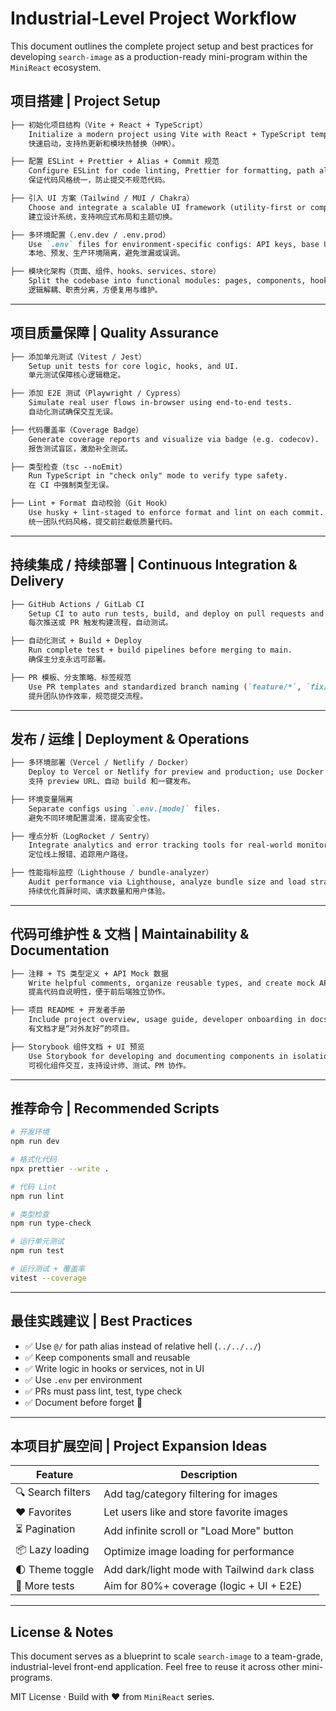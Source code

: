 
# Industrial-Level Project Workflow

This document outlines the complete project setup and best practices for developing `search-image` as a production-ready mini-program within the `MiniReact` ecosystem.

## 项目搭建 | Project Setup

```md
├── 初始化项目结构（Vite + React + TypeScript）
    Initialize a modern project using Vite with React + TypeScript template.
    快速启动，支持热更新和模块热替换（HMR）。

├── 配置 ESLint + Prettier + Alias + Commit 规范
    Configure ESLint for code linting, Prettier for formatting, path aliases (e.g. '@/'), and commit message standards.
    保证代码风格统一，防止提交不规范代码。

├── 引入 UI 方案（Tailwind / MUI / Chakra）
    Choose and integrate a scalable UI framework (utility-first or component-based).
    建立设计系统，支持响应式布局和主题切换。

├── 多环境配置（.env.dev / .env.prod）
    Use `.env` files for environment-specific configs: API keys, base URLs, flags.
    本地、预发、生产环境隔离，避免泄漏或误调。

├── 模块化架构（页面、组件、hooks、services、store）
    Split the codebase into functional modules: pages, components, hooks, services, state store.
    逻辑解耦、职责分离，方便复用与维护。
```

---

## 项目质量保障 | Quality Assurance

```md
├── 添加单元测试（Vitest / Jest）
    Setup unit tests for core logic, hooks, and UI.
    单元测试保障核心逻辑稳定。

├── 添加 E2E 测试（Playwright / Cypress）
    Simulate real user flows in-browser using end-to-end tests.
    自动化测试确保交互无误。

├── 代码覆盖率（Coverage Badge）
    Generate coverage reports and visualize via badge (e.g. codecov).
    报告测试盲区，激励补全测试。

├── 类型检查（tsc --noEmit）
    Run TypeScript in "check only" mode to verify type safety.
    在 CI 中强制类型无误。

├── Lint + Format 自动校验（Git Hook）
    Use husky + lint-staged to enforce format and lint on each commit.
    统一团队代码风格，提交前拦截低质量代码。
```

---

## 持续集成 / 持续部署 | Continuous Integration & Delivery

```md
├── GitHub Actions / GitLab CI
    Setup CI to auto run tests, build, and deploy on pull requests and pushes.
    每次推送或 PR 触发构建流程，自动测试。

├── 自动化测试 + Build + Deploy
    Run complete test + build pipelines before merging to main.
    确保主分支永远可部署。

├── PR 模板、分支策略、标签规范
    Use PR templates and standardized branch naming (`feature/*`, `fix/*`).
    提升团队协作效率，规范提交流程。
```

---

## 发布 / 运维 | Deployment & Operations

```md
├── 多环境部署（Vercel / Netlify / Docker）
    Deploy to Vercel or Netlify for preview and production; use Docker if needed.
    支持 preview URL、自动 build 和一键发布。

├── 环境变量隔离
    Separate configs using `.env.[mode]` files.
    避免不同环境配置混淆，提高安全性。

├── 埋点分析（LogRocket / Sentry）
    Integrate analytics and error tracking tools for real-world monitoring.
    定位线上报错、追踪用户路径。

├── 性能指标监控（Lighthouse / bundle-analyzer）
    Audit performance via Lighthouse, analyze bundle size and load strategy.
    持续优化首屏时间、请求数量和用户体验。
```

---

## 代码可维护性 & 文档 | Maintainability & Documentation

```md
├── 注释 + TS 类型定义 + API Mock 数据
    Write helpful comments, organize reusable types, and create mock APIs for decoupled dev.
    提高代码自说明性，便于前后端独立协作。

├── 项目 README + 开发者手册
    Include project overview, usage guide, developer onboarding in docs.
    有文档才是“对外友好”的项目。

├── Storybook 组件文档 + UI 预览
    Use Storybook for developing and documenting components in isolation.
    可视化组件交互，支持设计师、测试、PM 协作。
```

---

## 推荐命令 | Recommended Scripts

```bash
# 开发环境
npm run dev

# 格式化代码
npx prettier --write .

# 代码 Lint
npm run lint

# 类型检查
npm run type-check

# 运行单元测试
npm run test

# 运行测试 + 覆盖率
vitest --coverage
```

---

## 最佳实践建议 | Best Practices

- ✅ Use `@/` for path alias instead of relative hell (`../../../`)
- ✅ Keep components small and reusable
- ✅ Write logic in hooks or services, not in UI
- ✅ Use `.env` per environment
- ✅ PRs must pass lint, test, type check
- ✅ Document before forget 🧠

---

## 本项目扩展空间 | Project Expansion Ideas

| Feature        | Description                                     |
|----------------|-------------------------------------------------|
| 🔍 Search filters | Add tag/category filtering for images         |
| ❤️ Favorites    | Let users like and store favorite images        |
| ⏳ Pagination   | Add infinite scroll or "Load More" button       |
| 📦 Lazy loading | Optimize image loading for performance          |
| 🌓 Theme toggle | Add dark/light mode with Tailwind `dark` class |
| 🧪 More tests   | Aim for 80%+ coverage (logic + UI + E2E)        |

---

## License & Notes

This document serves as a blueprint to scale `search-image` to a team-grade, industrial-level front-end application. Feel free to reuse it across other mini-programs.

MIT License · Build with ❤️ from `MiniReact` series.
